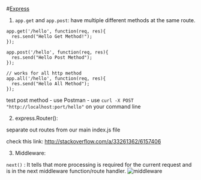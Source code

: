 #[Express](https://www.tutorialspoint.com/expressjs/expressjs_routing.htm)

1. `app.get` and `app.post`:
  have multiple different methods at the same route.
  ```
  app.get('/hello', function(req, res){
  	res.send("Hello Get Method!");
  });

  app.post('/hello', function(req, res){
  	res.send("Hello Post Method");
  });

  // works for all http method
  app.all('/hello', function(req, res){
    res.send("Hello All Method");
  });
  ```

  test post method
    - use Postman
    - use `curl -X POST "http://localhost:port/hello"` on your command line

2. express.Router():

  separate out routes from our main index.js file

  check this link:  http://stackoverflow.com/a/33261362/6157406

3. Middleware:

  `next()` : It tells that more processing is	required for the current request and is in the next middleware function/route handler.
  ![middleware](https://www.tutorialspoint.com/expressjs/images/middleware_desc.jpg)
